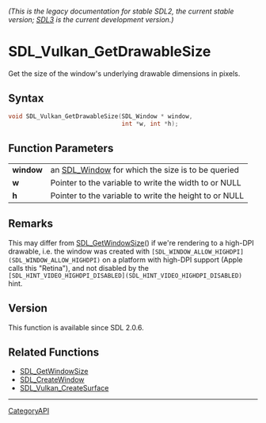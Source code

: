 ###### (This is the legacy documentation for stable SDL2, the current stable version; [SDL3](https://wiki.libsdl.org/SDL3/) is the current development version.)
# SDL_Vulkan_GetDrawableSize

Get the size of the window's underlying drawable dimensions in pixels.

## Syntax

```c
void SDL_Vulkan_GetDrawableSize(SDL_Window * window,
                                int *w, int *h);

```

## Function Parameters

|                |                                                                 |
| -------------- | --------------------------------------------------------------- |
| **window**     | an [SDL_Window](SDL_Window) for which the size is to be queried |
| **w**          | Pointer to the variable to write the width to or NULL           |
| **h**          | Pointer to the variable to write the height to or NULL          |

## Remarks

This may differ from [SDL_GetWindowSize](SDL_GetWindowSize)() if we're
rendering to a high-DPI drawable, i.e. the window was created with
`[SDL_WINDOW_ALLOW_HIGHDPI](SDL_WINDOW_ALLOW_HIGHDPI)` on a platform with
high-DPI support (Apple calls this "Retina"), and not disabled by the
`[SDL_HINT_VIDEO_HIGHDPI_DISABLED](SDL_HINT_VIDEO_HIGHDPI_DISABLED)` hint.

## Version

This function is available since SDL 2.0.6.

## Related Functions

* [SDL_GetWindowSize](SDL_GetWindowSize)
* [SDL_CreateWindow](SDL_CreateWindow)
* [SDL_Vulkan_CreateSurface](SDL_Vulkan_CreateSurface)

----
[CategoryAPI](CategoryAPI)

